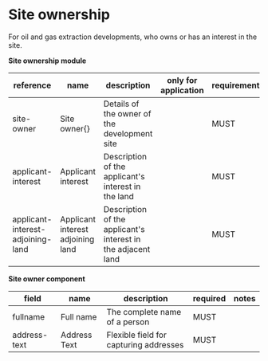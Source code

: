 # Site ownership

For oil and gas extraction developments, who owns or has an interest in the site.

**Site ownership module**

| reference | name | description | only for application | requirement | notes |
| --- | --- | --- | --- | --- | --- |
| site-owner | Site owner{} | Details of the owner of the development site |  | MUST |  |
| applicant-interest | Applicant interest | Description of the applicant's interest in the land |  | MUST |  |
| applicant-interest-adjoining-land | Applicant interest adjoining land | Description of the applicant's interest in the adjacent land |  | MUST |  |


**Site owner component**

field | name | description | required | notes
-- | -- | -- | -- | --
fullname | Full name | The complete name of a person | MUST | 
address-text | Address Text | Flexible field for capturing addresses | MUST | 

